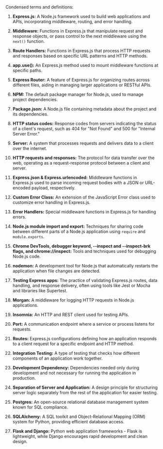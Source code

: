 Condensed terms and definitions:

1. **Express.js:** A Node.js framework used to build web applications and APIs, incorporating middleware, routing, and error handling.

2. **Middleware:** Functions in Express.js that manipulate request and response objects, or pass control to the next middleware using the `next()` function.

3. **Route Handlers:** Functions in Express.js that process HTTP requests and responses based on specific URL patterns and HTTP methods.

4. **app.use():** An Express.js method used to mount middleware functions at specific paths.

5. **Express Router:** A feature of Express.js for organizing routes across different files, aiding in managing larger applications or RESTful APIs.

6. **NPM:** The default package manager for Node.js, used to manage project dependencies.

7. **Package.json:** A Node.js file containing metadata about the project and its dependencies.

8. **HTTP status codes:** Response codes from servers indicating the status of a client's request, such as 404 for "Not Found" and 500 for "Internal Server Error."

9. **Server:** A system that processes requests and delivers data to a client over the internet.

10. **HTTP requests and responses:** The protocol for data transfer over the web, operating as a request-response protocol between a client and server.

11. **Express.json & Express.urlencoded:** Middleware functions in Express.js used to parse incoming request bodies with a JSON or URL-encoded payload, respectively.

12. **Custom Error Class:** An extension of the JavaScript Error class used to customize error handling in Express.js.

13. **Error Handlers:** Special middleware functions in Express.js for handling errors.

14. **Node.js module import and export:** Techniques for sharing code between different parts of a Node.js application using `require` and `module.exports`.

15. **Chrome DevTools, debugger keyword, --inspect and --inspect-brk flags, and chrome://inspect:** Tools and techniques used for debugging Node.js code.

16. **nodemon:** A development tool for Node.js that automatically restarts the application when file changes are detected.

17. **Testing Express apps:** The practice of validating Express.js routes, data handling, and response delivery, often using tools like Jest or Mocha and libraries like Supertest.

18. **Morgan:** A middleware for logging HTTP requests in Node.js applications.

19. **Insomnia:** An HTTP and REST client used for testing APIs.

20. **Port:** A communication endpoint where a service or process listens for requests.

21. **Routes:** Express.js configurations defining how an application responds to a client request for a specific endpoint and HTTP method.

22. **Integration Testing:** A type of testing that checks how different components of an application work together.

23. **Development Dependency:** Dependencies needed only during development and not necessary for running the application in production. 

24. **Separation of Server and Application:** A design principle for structuring server logic separately from the rest of the application for easier testing.

25. **Postgres:** An open-source relational database management system known for SQL compliance.

26. **SQLAlchemy:** A SQL toolkit and Object-Relational Mapping (ORM) system for Python, providing efficient database access.

27. **Flask and Django:** Python web application frameworks - Flask is lightweight, while Django encourages rapid development and clean design.
